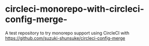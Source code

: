 # circleci-monorepo-with-circleci-config-merge-
A test repository to try monorepo support using CircleCI with https://github.com/suzuki-shunsuke/circleci-config-merge
